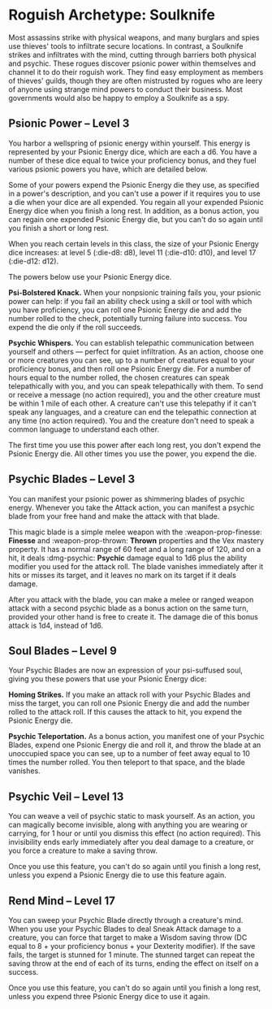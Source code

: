 # Roguish Archetype: Soulknife

Most assassins strike with physical weapons, and many burglars and spies use thieves' tools to infiltrate secure locations. In contrast, a Soulknife strikes and infiltrates with the mind, cutting through barriers both physical and psychic. These rogues discover psionic power within themselves and channel it to do their roguish work. They find easy employment as members of thieves' guilds, though they are often mistrusted by rogues who are leery of anyone using strange mind powers to conduct their business. Most governments would also be happy to employ a Soulknife as a spy.

## Psionic Power – Level 3

You harbor a wellspring of psionic energy within yourself. This energy is represented by your Psionic Energy dice, which are each a d6. You have a number of these dice equal to twice your proficiency bonus, and they fuel various psionic powers you have, which are detailed below.

Some of your powers expend the Psionic Energy die they use, as specified in a power's description, and you can't use a power if it requires you to use a die when your dice are all expended. You regain all your expended Psionic Energy dice when you finish a long rest. In addition, as a bonus action, you can regain one expended Psionic Energy die, but you can't do so again until you finish a short or long rest.

When you reach certain levels in this class, the size of your Psionic Energy dice increases: at level 5 (:die-d8: d8), level 11 (:die-d10: d10), and level 17 (:die-d12: d12).

The powers below use your Psionic Energy dice.

**Psi-Bolstered Knack.** When your nonpsionic training fails you, your psionic power can help: if you fail an ability check using a skill or tool with which you have proficiency, you can roll one Psionic Energy die and add the number rolled to the check, potentially turning failure into success. You expend the die only if the roll succeeds.

**Psychic Whispers.** You can establish telepathic communication between yourself and others — perfect for quiet infiltration. As an action, choose one or more creatures you can see, up to a number of creatures equal to your proficiency bonus, and then roll one Psionic Energy die. For a number of hours equal to the number rolled, the chosen creatures can speak telepathically with you, and you can speak telepathically with them. To send or receive a message (no action required), you and the other creature must be within 1 mile of each other. A creature can't use this telepathy if it can't speak any languages, and a creature can end the telepathic connection at any time (no action required). You and the creature don't need to speak a common language to understand each other.

The first time you use this power after each long rest, you don't expend the Psionic Energy die. All other times you use the power, you expend the die.

## Psychic Blades – Level 3

You can manifest your psionic power as shimmering blades of psychic energy. Whenever you take the Attack action, you can manifest a psychic blade from your free hand and make the attack with that blade. 

This magic blade is a simple melee weapon with the :weapon-prop-finesse: **Finesse** and :weapon-prop-thrown: **Thrown** properties and the Vex mastery property. It has a normal range of 60 feet and a long range of 120, and on a hit, it deals :dmg-psychic: **Psychic** damage equal to 1d6 plus the ability modifier you used for the attack roll. The blade vanishes immediately after it hits or misses its target, and it leaves no mark on its target if it deals damage.

After you attack with the blade, you can make a melee or ranged weapon attack with a second psychic blade as a bonus action on the same turn, provided your other hand is free to create it. The damage die of this bonus attack is 1d4, instead of 1d6.

## Soul Blades – Level 9

Your Psychic Blades are now an expression of your psi-suffused soul, giving you these powers that use your Psionic Energy dice:

**Homing Strikes.** If you make an attack roll with your Psychic Blades and miss the target, you can roll one Psionic Energy die and add the number rolled to the attack roll. If this causes the attack to hit, you expend the Psionic Energy die.

**Psychic Teleportation.** As a bonus action, you manifest one of your Psychic Blades, expend one Psionic Energy die and roll it, and throw the blade at an unoccupied space you can see, up to a number of feet away equal to 10 times the number rolled. You then teleport to that space, and the blade vanishes.

## Psychic Veil – Level 13

You can weave a veil of psychic static to mask yourself. As an action, you can magically become invisible, along with anything you are wearing or carrying, for 1 hour or until you dismiss this effect (no action required). This invisibility ends early immediately after you deal damage to a creature, or you force a creature to make a saving throw.

Once you use this feature, you can't do so again until you finish a long rest, unless you expend a Psionic Energy die to use this feature again.

## Rend Mind – Level 17

You can sweep your Psychic Blade directly through a creature's mind. When you use your Psychic Blades to deal Sneak Attack damage to a creature, you can force that target to make a Wisdom saving throw (DC equal to 8 + your proficiency bonus + your Dexterity modifier). If the save fails, the target is stunned for 1 minute. The stunned target can repeat the saving throw at the end of each of its turns, ending the effect on itself on a success.

Once you use this feature, you can't do so again until you finish a long rest, unless you expend three Psionic Energy dice to use it again.